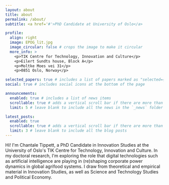 ```yaml
---
layout: about
title: about
permalink: /about/
subtitle: <a href='#'>PhD Candidate at University of Oslo</a>

profile:
  align: right
  image: EPOG_lit.jpg
  image_circular: false # crops the image to make it circular
  more_info: >
    <p>TIK Centre for Technology, Innovation and Culture</p>
    <p>Eilert Sundts house, Block A</p>
    <p>Moltke Moes vei 31</p>
    <p>0851 Oslo, Norway</p>

selected_papers: true # includes a list of papers marked as "selected={true}"
social: true # includes social icons at the bottom of the page

announcements:
  enabled: true # includes a list of news items
  scrollable: true # adds a vertical scroll bar if there are more than 3 news items
  limit: 5 # leave blank to include all the news in the `_news` folder

latest_posts:
  enabled: true
  scrollable: true # adds a vertical scroll bar if there are more than 3 new posts items
  limit: 3 # leave blank to include all the blog posts
---
```


Hi! I'm Chantale Tippett, a PhD Candidate in Innovation Studies at the University of Oslo's TIK Centre for Technology, Innovation and Culture. In my doctoral research, I'm exploring the role that digital technologies such as artificial intelligence are playing in (re)shaping corporate power dynamics in global agrifood systems. I draw from theoretical and empirical material in Innovation Studies, as well as Science and Technology Studies and Political Economy.  
